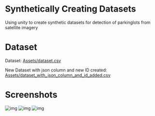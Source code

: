 # Synthetically Creating Datasets
Using unity to create synthetic datasets for detection of parkinglots from satellite imagery

# Dataset
Dataset: [Assets/dataset.csv](https://github.com/spiyer99/synthetic-data/tree/master/Assets/dataset.csv)

New Dataset with json column and new ID created: [Assets/dataset_with_json_column_and_id_added.csv](https://github.com/spiyer99/synthetic-data/tree/master/Assets/dataset_with_json_column_and_id_added.csv)

# Screenshots

![img](https://raw.githubusercontent.com/spiyer99/synthetic-data/master/Assets/screenshots/screen_768x768_92.png)
![img](https://raw.githubusercontent.com/spiyer99/synthetic-data/master/Assets/screenshots/screen_768x768_179.png)
![img](https://raw.githubusercontent.com/spiyer99/synthetic-data/master/Assets/screenshots/screen_768x768_343.png)


 

